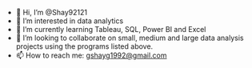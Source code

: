 - 👋 Hi, I’m @Shay92121
- 👀 I’m interested in data analytics
- 🌱 I’m currently learning Tableau, SQL, Power BI and Excel
- 💞️ I’m looking to collaborate on small, medium and large data analysis projects using the programs listed above.
- 📫 How to reach me: gshayg1992@gmail.com

<!---
Shay92121/Shay92121 is a ✨ special ✨ repository because its `README.md` (this file) appears on your GitHub profile.
You can click the Preview link to take a look at your changes.
--->
